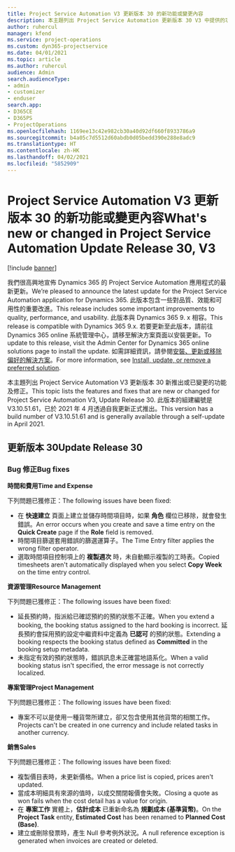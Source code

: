 ```yaml
---
title: Project Service Automation V3 更新版本 30 的新功能或變更內容
description: 本主題列出 Project Service Automation 更新版本 30 V3 中提供的功能和修正。
author: ruhercul
manager: kfend
ms.service: project-operations
ms.custom: dyn365-projectservice
ms.date: 04/01/2021
ms.topic: article
ms.author: ruhercul
audience: Admin
search.audienceType:
- admin
- customizer
- enduser
search.app:
- D365CE
- D365PS
- ProjectOperations
ms.openlocfilehash: 1169ee13c42e982cb30a40d92df660f8933786a9
ms.sourcegitcommit: b4a05c7d5512d60abdb0d05bedd390e288e8adc9
ms.translationtype: HT
ms.contentlocale: zh-HK
ms.lasthandoff: 04/02/2021
ms.locfileid: "5852909"
---
```

# <a name="whats-new-or-changed-in-project-service-automation-update-release-30-v3"></a><span data-ttu-id="0dfd1-103">Project Service Automation V3 更新版本 30 的新功能或變更內容</span><span class="sxs-lookup"><span data-stu-id="0dfd1-103">What's new or changed in Project Service Automation Update Release 30, V3</span></span>

[!include [banner](../includes/psa-now-project-operations.md)]

<span data-ttu-id="0dfd1-104">我們很高興地宣佈 Dynamics 365 的 Project Service Automation 應用程式的最新更新。</span><span class="sxs-lookup"><span data-stu-id="0dfd1-104">We’re pleased to announce the latest update for the Project Service Automation application for Dynamics 365.</span></span> <span data-ttu-id="0dfd1-105">此版本包含一些對品質、效能和可用性的重要改進。</span><span class="sxs-lookup"><span data-stu-id="0dfd1-105">This release includes some important improvements to quality, performance, and usability.</span></span> <span data-ttu-id="0dfd1-106">此版本與 Dynamics 365 9. x 相容。</span><span class="sxs-lookup"><span data-stu-id="0dfd1-106">This release is compatible with Dynamics 365 9.x.</span></span> <span data-ttu-id="0dfd1-107">若要更新至此版本，請前往 Dynamics 365 online 系統管理中心，請移至解決方案頁面以安裝更新。</span><span class="sxs-lookup"><span data-stu-id="0dfd1-107">To update to this release, visit the Admin Center for Dynamics 365 online solutions page to install the update.</span></span> <span data-ttu-id="0dfd1-108">如需詳細資訊，請參閱[安裝、更新或移除偏好的解決方案](https://docs.microsoft.com/power-platform/admin/install-remove-preferred-solution)。</span><span class="sxs-lookup"><span data-stu-id="0dfd1-108">For more information, see [Install, update, or remove a preferred solution](https://docs.microsoft.com/power-platform/admin/install-remove-preferred-solution).</span></span>

<span data-ttu-id="0dfd1-109">本主題列出 Project Service Automation V3 更新版本 30 新推出或已變更的功能及修正。</span><span class="sxs-lookup"><span data-stu-id="0dfd1-109">This topic lists the features and fixes that are new or changed for Project Service Automation V3, Update Release 30.</span></span> <span data-ttu-id="0dfd1-110">此版本的組建編號是 V3.10.51.61，已於 2021 年 4 月透過自我更新正式推出。</span><span class="sxs-lookup"><span data-stu-id="0dfd1-110">This version has a build number of V3.10.51.61 and is generally available through a self-update in April 2021.</span></span>

## <a name="update-release-30"></a><span data-ttu-id="0dfd1-111">更新版本 30</span><span class="sxs-lookup"><span data-stu-id="0dfd1-111">Update Release 30</span></span>

### <a name="bug-fixes"></a><span data-ttu-id="0dfd1-112">Bug 修正</span><span class="sxs-lookup"><span data-stu-id="0dfd1-112">Bug fixes</span></span>

<span data-ttu-id="0dfd1-113">**時間和費用**</span><span class="sxs-lookup"><span data-stu-id="0dfd1-113">**Time and Expense**</span></span>

<span data-ttu-id="0dfd1-114">下列問題已獲修正：</span><span class="sxs-lookup"><span data-stu-id="0dfd1-114">The following issues have been fixed:</span></span>

- <span data-ttu-id="0dfd1-115">在 **快速建立** 頁面上建立並儲存時間項目時，如果 **角色** 欄位已移除，就會發生錯誤。</span><span class="sxs-lookup"><span data-stu-id="0dfd1-115">An error occurs when you create and save a time entry on the **Quick Create** page if the **Role** field is removed.</span></span>
- <span data-ttu-id="0dfd1-116">時間項目篩選套用錯誤的篩選運算子。</span><span class="sxs-lookup"><span data-stu-id="0dfd1-116">The Time Entry filter applies the wrong filter operator.</span></span>
- <span data-ttu-id="0dfd1-117">選取時間項目控制項上的 **複製週次** 時，未自動顯示複製的工時表。</span><span class="sxs-lookup"><span data-stu-id="0dfd1-117">Copied timesheets aren't automatically displayed when you select **Copy Week** on the time entry control.</span></span>

<span data-ttu-id="0dfd1-118">**資源管理**</span><span class="sxs-lookup"><span data-stu-id="0dfd1-118">**Resource Management**</span></span>

<span data-ttu-id="0dfd1-119">下列問題已獲修正：</span><span class="sxs-lookup"><span data-stu-id="0dfd1-119">The following issues have been fixed:</span></span>

- <span data-ttu-id="0dfd1-120">延長預約時，指派給已確認預約的預約狀態不正確。</span><span class="sxs-lookup"><span data-stu-id="0dfd1-120">When you extend a booking, the booking status assigned to the hard booking is incorrect.</span></span> <span data-ttu-id="0dfd1-121">延長預約會採用預約設定中繼資料中定義為 **已認可** 的預約狀態。</span><span class="sxs-lookup"><span data-stu-id="0dfd1-121">Extending a booking respects the booking status defined as **Committed** in the booking setup metadata.</span></span>
- <span data-ttu-id="0dfd1-122">未指定有效的預約狀態時，錯誤訊息未正確當地語系化。</span><span class="sxs-lookup"><span data-stu-id="0dfd1-122">When a valid booking status isn't specified, the error message is not correctly localized.</span></span>

<span data-ttu-id="0dfd1-123">**專案管理**</span><span class="sxs-lookup"><span data-stu-id="0dfd1-123">**Project Management**</span></span>

<span data-ttu-id="0dfd1-124">下列問題已獲修正：</span><span class="sxs-lookup"><span data-stu-id="0dfd1-124">The following issues have been fixed:</span></span>

- <span data-ttu-id="0dfd1-125">專案不可以是使用一種貨幣所建立，卻又包含使用其他貨幣的相關工作。</span><span class="sxs-lookup"><span data-stu-id="0dfd1-125">Projects can't be created in one currency and include related tasks in another currency.</span></span>

<span data-ttu-id="0dfd1-126">**銷售**</span><span class="sxs-lookup"><span data-stu-id="0dfd1-126">**Sales**</span></span>

<span data-ttu-id="0dfd1-127">下列問題已獲修正：</span><span class="sxs-lookup"><span data-stu-id="0dfd1-127">The following issues have been fixed:</span></span>

- <span data-ttu-id="0dfd1-128">複製價目表時，未更新價格。</span><span class="sxs-lookup"><span data-stu-id="0dfd1-128">When a price list is copied, prices aren't updated.</span></span>
- <span data-ttu-id="0dfd1-129">當成本明細具有來源的值時，以成交關閉報價會失敗。</span><span class="sxs-lookup"><span data-stu-id="0dfd1-129">Closing a quote as won fails when the cost detail has a value for origin.</span></span>
- <span data-ttu-id="0dfd1-130">在 **專案工作** 實體上，**估計成本** 已重新命名為 **規劃成本 (基準貨幣)**。</span><span class="sxs-lookup"><span data-stu-id="0dfd1-130">On the **Project Task** entity, **Estimated Cost** has been renamed to **Planned Cost (Base)**.</span></span>
- <span data-ttu-id="0dfd1-131">建立或刪除發票時，產生 Null 參考例外狀況。</span><span class="sxs-lookup"><span data-stu-id="0dfd1-131">A null reference exception is generated when invoices are created or deleted.</span></span>
